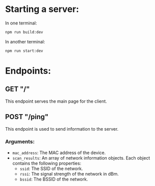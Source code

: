# Starting a server:

In one terminal:
```bash
npm run build:dev
```

In another terminal:
```bash
npm run start:dev
```

# Endpoints:

## GET "/"
This endpoint serves the main page for the client.

## POST "/ping"
This endpoint is used to send information to the server.

### Arguments:
- `mac_address`: The MAC address of the device.
- `scan_results`: An array of network information objects. Each object contains the following properties:
    - `ssid`: The SSID of the network.
    - `rssi`: The signal strength of the network in dBm.
    - `bssid`: The BSSID of the network.